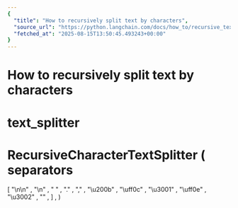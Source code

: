 ```yaml
---
{
  "title": "How to recursively split text by characters",
  "source_url": "https://python.langchain.com/docs/how_to/recursive_text_splitter/",
  "fetched_at": "2025-08-15T13:50:45.493243+00:00"
}
---
```


# How to recursively split text by characters

text_splitter
=
RecursiveCharacterTextSplitter
(
separators
=
[
"\n\n"
,
"\n"
,
" "
,
"."
,
","
,
"\u200b"
,
"\uff0c"
,
"\u3001"
,
"\uff0e"
,
"\u3002"
,
""
,
]
,
)
